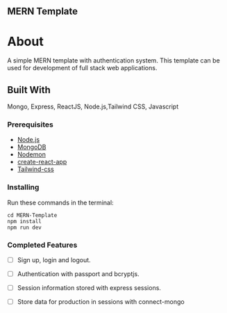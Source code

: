 ## MERN Template

# About
A simple MERN template with authentication system. This template can be used for development of full stack web applications.

## Built With

Mongo, Express, ReactJS, Node.js,Tailwind CSS, Javascript

### Prerequisites

- [Node.js](https://nodejs.org/en/)
- [MongoDB](https://www.mongodb.com/)
- [Nodemon](https://github.com/remy/nodemon)
- [create-react-app](https://github.com/facebook/create-react-app)
- [Tailwind-css](https://tailwindcss.com/)

### Installing

Run these commands in the terminal:

```
cd MERN-Template
npm install
npm run dev
```

### Completed Features

- [ ] Sign up, login and logout.
- [ ] Authentication with passport and bcryptjs.
- [ ] Session information stored with express sessions.
- [ ] Store data for production in sessions with connect-mongo

